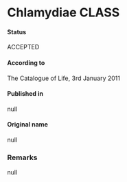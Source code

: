 # Chlamydiae CLASS

#### Status
ACCEPTED

#### According to
The Catalogue of Life, 3rd January 2011

#### Published in
null

#### Original name
null

### Remarks
null